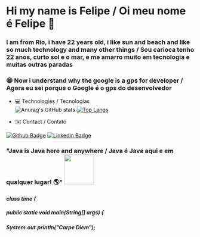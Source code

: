 # Hi my name is Felipe / Oi meu nome é Felipe 🤙
### I am from Rio, i have 22 years old, i like sun and beach and like so much technology and many other things / Sou carioca tenho 22 anos, curto sol e o mar, e me amarro muito em tecnologia e muitas outras paradas

### :grin: Now i understand why the google is a gps for developer / Agora eu sei porque o Google é o gps do desenvolvedor  

- 💻 Technologies / Tecnologias  
![Anurag's GitHub stats](https://github-readme-stats.vercel.app/api?username=felipecarvalhobarr&show_icons=true&theme=algolia)
[![Top Langs](https://github-readme-stats.vercel.app/api/top-langs/?username=felipecarvalhobarr&layout=compact&theme=algolia)](https://github.com/anuraghazra/github-readme-stats)

- ✉️ Contact / Contato

[![Github Badge](https://img.shields.io/badge/-Github-000?style=flat-square&logo=Github&logoColor=white&link=https://github.com/felipecarvalhobarr)](https://github.com/felipecarvalhobarr)
[![Linkedin Badge](https://img.shields.io/badge/LinkedIn-0077B5?style=for-the-badge&logo=linkedin&logoColor=white&link=https://www.linkedin.com/in/felipecarvbarr/)](https://www.linkedin.com/in/felipecarvbarr/)

### "Java is Java here and anywhere / Java é Java aqui e em qualquer lugar! :earth_americas:" <img src="https://user-images.githubusercontent.com/89545100/134685961-eb4c293b-c48b-48be-927e-f872430ca658.gif" width="80" height="80" /> 

#### ***class time {***
#####  ***public static void main(String[] args) {***
#####           ***System.out.println("Carpe Diem");***

